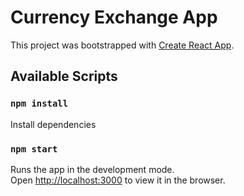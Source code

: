 # Currency Exchange App

This project was bootstrapped with [Create React App](https://github.com/facebook/create-react-app).

## Available Scripts



### `npm install`

Install dependencies


### `npm start`

Runs the app in the development mode.\
Open [http://localhost:3000](http://localhost:3000) to view it in the browser.

